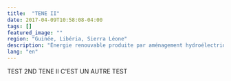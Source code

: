```yaml
---
title:  "TENE II"
date: 2017-04-09T10:58:08-04:00
tags: []
featured_image: ""
region: "Guinée, Libéria, Sierra Léone"
description: "Énergie renouvable produite par aménagement hydroélectrique (barrage et centrale)"
lang: "en"
---
```

TEST 2ND TENE II C'EST UN AUTRE TEST